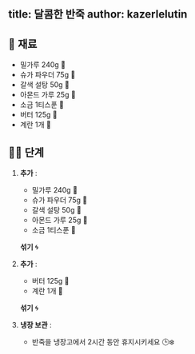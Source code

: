title: 달콤한 반죽
author: kazerlelutin
---

## 📝 재료

- 밀가루 240g 🌾
- 슈가 파우더 75g 🍚
- 갈색 설탕 50g 🍬
- 아몬드 가루 25g 🌰
- 소금 1티스푼 🧂
- 버터 125g 🧈
- 계란 1개 🥚

## 👩‍🍳 단계

1. **추가** :
   - 밀가루 240g 🌾
   - 슈가 파우더 75g 🍚
   - 갈색 설탕 50g 🍬
   - 아몬드 가루 25g 🌰
   - 소금 1티스푼 🧂

   **섞기** 🌀

2. **추가** :
   - 버터 125g 🧈
   - 계란 1개 🥚

   **섞기** 🌀

3. **냉장 보관** :
   - 반죽을 냉장고에서 2시간 동안 휴지시키세요 🕒❄️

